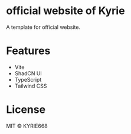 # official website of Kyrie

A template for official website.

# Features

- Vite
- ShadCN UI
- TypeScript
- Tailwind CSS

# License

MIT © KYRIE668
